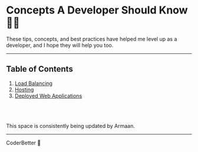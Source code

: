# Concepts A Developer Should Know 👨‍💻

These tips, concepts, and best practices have helped me level up as a developer, and I hope they will help you too. 



---

##  Table of Contents
1. [Load Balancing](LoadBalancing.md)
2. [Hosting](Hosting.md)
3. [Deployed Web Applications](DeployedWebApps.md)



















<br><br><br>
 This space is consistently being updated by Armaan.

---

CoderBetter 🚀